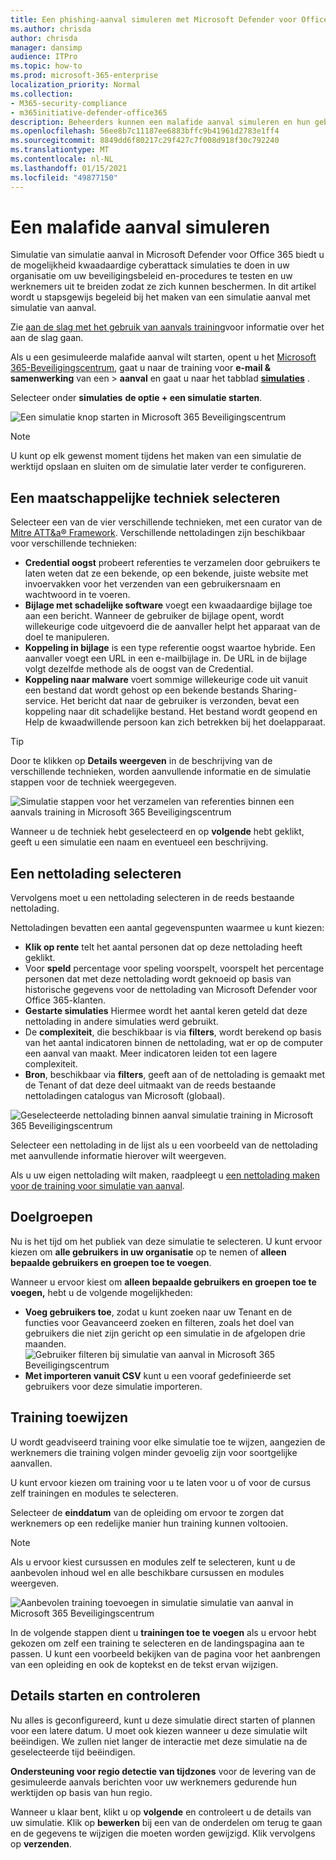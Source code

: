 ```yaml
---
title: Een phishing-aanval simuleren met Microsoft Defender voor Office 365
ms.author: chrisda
author: chrisda
manager: dansimp
audience: ITPro
ms.topic: how-to
ms.prod: microsoft-365-enterprise
localization_priority: Normal
ms.collection:
- M365-security-compliance
- m365initiative-defender-office365
description: Beheerders kunnen een malafide aanval simuleren en hun gebruikers trainen via phishing met behulp van simulatie gerichte training in Microsoft Defender voor Office 365.
ms.openlocfilehash: 56ee8b7c11187ee6883bffc9b41961d2783e1ff4
ms.sourcegitcommit: 8849dd6f80217c29f427c7f008d918f30c792240
ms.translationtype: MT
ms.contentlocale: nl-NL
ms.lasthandoff: 01/15/2021
ms.locfileid: "49877150"
---
```

# <a name="simulate-a-phishing-attack"></a>Een malafide aanval simuleren

Simulatie van simulatie aanval in Microsoft Defender voor Office 365 biedt u de mogelijkheid kwaadaardige cyberattack simulaties te doen in uw organisatie om uw beveiligingsbeleid en-procedures te testen en uw werknemers uit te breiden zodat ze zich kunnen beschermen. In dit artikel wordt u stapsgewijs begeleid bij het maken van een simulatie aanval met simulatie van aanval.

Zie [aan de slag met het gebruik van aanvals training](attack-simulation-training-get-started.md)voor informatie over het aan de slag gaan.

Als u een gesimuleerde malafide aanval wilt starten, opent u het [Microsoft 365-Beveiligingscentrum](https://security.microsoft.com/), gaat u naar de training voor **e-mail & samenwerking** van een \> **aanval** en gaat u naar het tabblad [**simulaties**](https://security.microsoft.com/attacksimulator?viewid=simulations) .

Selecteer onder **simulaties** **de optie + een simulatie starten**.

![Een simulatie knop starten in Microsoft 365 Beveiligingscentrum](../../media/attack-sim-preview-launch.png)

> [!NOTE]
> U kunt op elk gewenst moment tijdens het maken van een simulatie de werktijd opslaan en sluiten om de simulatie later verder te configureren.

## <a name="selecting-a-social-engineering-technique"></a>Een maatschappelijke techniek selecteren

Selecteer een van de vier verschillende technieken, met een curator van de [Mitre ATT&a® Framework](https://attack.mitre.org/techniques/enterprise/). Verschillende nettoladingen zijn beschikbaar voor verschillende technieken:

- **Credential oogst** probeert referenties te verzamelen door gebruikers te laten weten dat ze een bekende, op een bekende, juiste website met invoervakken voor het verzenden van een gebruikersnaam en wachtwoord in te voeren.
- **Bijlage met schadelijke software** voegt een kwaadaardige bijlage toe aan een bericht. Wanneer de gebruiker de bijlage opent, wordt willekeurige code uitgevoerd die de aanvaller helpt het apparaat van de doel te manipuleren.
- **Koppeling in bijlage** is een type referentie oogst waartoe hybride. Een aanvaller voegt een URL in een e-mailbijlage in. De URL in de bijlage volgt dezelfde methode als de oogst van de Credential.
- **Koppeling naar malware** voert sommige willekeurige code uit vanuit een bestand dat wordt gehost op een bekende bestands Sharing-service. Het bericht dat naar de gebruiker is verzonden, bevat een koppeling naar dit schadelijke bestand. Het bestand wordt geopend en Help de kwaadwillende persoon kan zich betrekken bij het doelapparaat.

> [!TIP]
> Door te klikken op **Details weergeven** in de beschrijving van de verschillende technieken, worden aanvullende informatie en de simulatie stappen voor de techniek weergegeven.
>
> ![Simulatie stappen voor het verzamelen van referenties binnen een aanvals training in Microsoft 365 Beveiligingscentrum](../../media/attack-sim-preview-sim-steps.png)

Wanneer u de techniek hebt geselecteerd en op **volgende** hebt geklikt, geeft u een simulatie een naam en eventueel een beschrijving.

## <a name="selecting-a-payload"></a>Een nettolading selecteren

Vervolgens moet u een nettolading selecteren in de reeds bestaande nettolading.

Nettoladingen bevatten een aantal gegevenspunten waarmee u kunt kiezen:

- **Klik op rente** telt het aantal personen dat op deze nettolading heeft geklikt.
- Voor **speld** percentage voor speling voorspelt, voorspelt het percentage personen dat met deze nettolading wordt geknoeid op basis van historische gegevens voor de nettolading van Microsoft Defender voor Office 365-klanten.
- **Gestarte simulaties** Hiermee wordt het aantal keren geteld dat deze nettolading in andere simulaties werd gebruikt.
- De **complexiteit**, die beschikbaar is via **filters**, wordt berekend op basis van het aantal indicatoren binnen de nettolading, wat er op de computer een aanval van maakt. Meer indicatoren leiden tot een lagere complexiteit.
- **Bron**, beschikbaar via **filters**, geeft aan of de nettolading is gemaakt met de Tenant of dat deze deel uitmaakt van de reeds bestaande nettoladingen catalogus van Microsoft (globaal).

![Geselecteerde nettolading binnen aanval simulatie training in Microsoft 365 Beveiligingscentrum](../../media/attack-sim-preview-select-payload.png)

Selecteer een nettolading in de lijst als u een voorbeeld van de nettolading met aanvullende informatie hierover wilt weergeven.

Als u uw eigen nettolading wilt maken, raadpleegt u [een nettolading maken voor de training voor simulatie van aanval](attack-simulation-training-payloads.md).

## <a name="audience-targeting"></a>Doelgroepen

Nu is het tijd om het publiek van deze simulatie te selecteren. U kunt ervoor kiezen om **alle gebruikers in uw organisatie** op te nemen of **alleen bepaalde gebruikers en groepen toe te voegen**.

Wanneer u ervoor kiest om **alleen bepaalde gebruikers en groepen toe te voegen,** hebt u de volgende mogelijkheden:

- **Voeg gebruikers toe**, zodat u kunt zoeken naar uw Tenant en de functies voor Geavanceerd zoeken en filteren, zoals het doel van gebruikers die niet zijn gericht op een simulatie in de afgelopen drie maanden.
  ![Gebruiker filteren bij simulatie van aanval in Microsoft 365 Beveiligingscentrum](../../media/attack-sim-preview-user-targeting.png)
- **Met importeren vanuit CSV** kunt u een vooraf gedefinieerde set gebruikers voor deze simulatie importeren.

## <a name="assigning-training"></a>Training toewijzen

U wordt geadviseerd training voor elke simulatie toe te wijzen, aangezien de werknemers die training volgen minder gevoelig zijn voor soortgelijke aanvallen.

U kunt ervoor kiezen om training voor u te laten voor u of voor de cursus zelf trainingen en modules te selecteren.

Selecteer de **einddatum** van de opleiding om ervoor te zorgen dat werknemers op een redelijke manier hun training kunnen voltooien.

> [!NOTE]
> Als u ervoor kiest cursussen en modules zelf te selecteren, kunt u de aanbevolen inhoud wel en alle beschikbare cursussen en modules weergeven.
>
> ![Aanbevolen training toevoegen in simulatie simulatie van aanval in Microsoft 365 Beveiligingscentrum](../../media/attack-sim-preview-add-training.png)

In de volgende stappen dient u **trainingen toe te voegen** als u ervoor hebt gekozen om zelf een training te selecteren en de landingspagina aan te passen. U kunt een voorbeeld bekijken van de pagina voor het aanbrengen van een opleiding en ook de koptekst en de tekst ervan wijzigen.

## <a name="launch-details-and-review"></a>Details starten en controleren

Nu alles is geconfigureerd, kunt u deze simulatie direct starten of plannen voor een latere datum. U moet ook kiezen wanneer u deze simulatie wilt beëindigen. We zullen niet langer de interactie met deze simulatie na de geselecteerde tijd beëindigen.

**Ondersteuning voor regio detectie van tijdzones** voor de levering van de gesimuleerde aanvals berichten voor uw werknemers gedurende hun werktijden op basis van hun regio.

Wanneer u klaar bent, klikt u op **volgende** en controleert u de details van uw simulatie. Klik op **bewerken** bij een van de onderdelen om terug te gaan en de gegevens te wijzigen die moeten worden gewijzigd. Klik vervolgens op **verzenden**.
